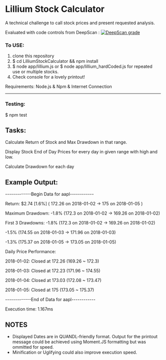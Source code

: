 # Lillium Stock Calculator
A technical challenge to call stock prices and present requested analysis.

Evaluated with code controls from DeepScan : 
[![DeepScan grade](https://deepscan.io/api/projects/3366/branches/29890/badge/grade.svg)](https://deepscan.io/dashboard#view=project&pid=3366&bid=29890)

### To USE:
1. clone this repository
2. $ cd LilliumStockCalculator && npm install
3. $ node app/lillium.js or $ node app/lillium_hardCoded.js for repeated use or multiple stocks.
4. Check console for a lovely printout!

Requirements: Node.js & Npm & Internet Connection
___
### Testing: 
$ npm test

## Tasks:
Calculate Return of Stock and Max Drawdown in that range.

Display Stock End of Day Prices for every day in given range with high and low.

Calculate Drawdown for each day

## Example Output:
-------------Begin Data for aapl------------

Return: $2.74 [1.6%] ( 172.26 on 2018-01-02 -> 175 on 2018-01-05 )

Maximum Drawdown: -1.8% (172.3 on 2018-01-02 -> 169.26 on 2018-01-02)

First 3 Drawdowns:
-1.8% (172.3 on 2018-01-02 -> 169.26 on 2018-01-02)

-1.5% (174.55 on 2018-01-03 -> 171.96 on 2018-01-03)

-1.3% (175.37 on 2018-01-05 -> 173.05 on 2018-01-05)

Daily Price Performance:

2018-01-02: Closed at 172.26 (169.26 ~ 172.3)

2018-01-03: Closed at 172.23 (171.96 ~ 174.55)

2018-01-04: Closed at 173.03 (172.08 ~ 173.47)

2018-01-05: Closed at 175 (173.05 ~ 175.37)

-------------End of Data for aapl------------

Execution time: 1.167ms

## NOTES
* Displayed Dates are in QUANDL-friendly format.  Output for the printout message could be achieved using Moment.JS formatting but was ommitted for speed.
* Minification or Uglifying could also improve execution speed.